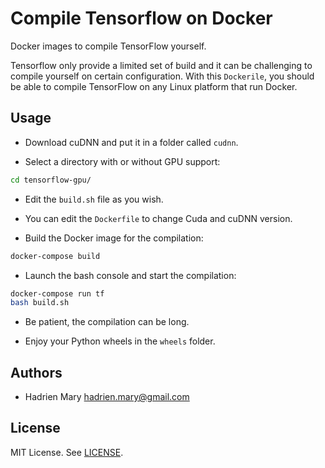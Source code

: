# Compile Tensorflow on Docker

Docker images to compile TensorFlow yourself.

Tensorflow only provide a limited set of build and it can be challenging to compile yourself on certain configuration. With this `Dockerile`, you should be able to compile TensorFlow on any Linux platform that run Docker.

## Usage

- Download cuDNN and put it in a folder called `cudnn`.

- Select a directory with or without GPU support:

```bash
cd tensorflow-gpu/
```

- Edit the `build.sh` file as you wish.
- You can edit the `Dockerfile` to change Cuda and cuDNN version.

- Build the Docker image for the compilation:

```bash
docker-compose build
```

- Launch the bash console and start the compilation:

```bash
docker-compose run tf
bash build.sh
```

- Be patient, the compilation can be long.

- Enjoy your Python wheels in the `wheels` folder.

## Authors

- Hadrien Mary <hadrien.mary@gmail.com>

## License

MIT License. See [LICENSE](LICENSE).